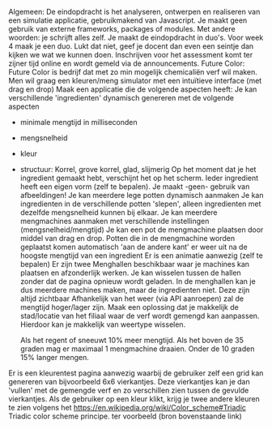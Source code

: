  Algemeen:
De eindopdracht is het analyseren, ontwerpen en realiseren van een simulatie applicatie, gebruikmakend van Javascript. Je maakt geen gebruik van externe frameworks, packages of modules. Met andere woorden: je schrijft alles zelf. 
Je maakt de eindopdracht in duo's. Voor week 4 maak je een duo. Lukt dat niet, geef je docent dan even een seintje dan kijken we wat we kunnen doen.
Inschrijven voor het assessment komt ter zijner tijd online en wordt gemeld via de announcements.
Future Color:
Future Color is bedrijf dat met zo min mogelijk chemicaliën verf wil maken.
Men wil graag een kleuren/meng simulator met een intuïtieve interface (met drag en drop)
Maak een applicatie die de volgende aspecten heeft:
Je kan verschillende 'ingredienten' dynamisch genereren met de volgende aspecten
- minimale mengtijd in milliseconden
- mengsnelheid
- kleur
- structuur: Korrel, grove korrel, glad, slijmerig
Op het moment dat je het ingredient gemaakt hebt, verschijnt het op het scherm. Ieder ingredient heeft een eigen vorm (zelf te bepalen). Je maakt -geen- gebruik van afbeeldingen!
Je kan meerdere lege potten dynamisch aanmaken
Je kan ingredienten in de verschillende potten 'slepen', alleen ingredienten met dezelfde mengsnelheid kunnen bij elkaar.
Je kan meerdere mengmachines aanmaken met verschillende instellingen (mengsnelheid/mengtijd)
Je kan een pot de mengmachine plaatsen door middel van drag en drop.
Potten die in de mengmachine worden geplaatst komen automatisch 'aan de andere kant' er weer uit na de hoogste mengtijd van een ingredient
Er is een animatie aanwezig (zelf te bepalen)
Er zijn twee Menghallen beschikbaar waar je machines kan plaatsen en afzonderlijk werken. Je kan wisselen tussen de hallen zonder dat de pagina opnieuw wordt geladen. 
In de menghallen kan je dus meerdere machines maken, maar de ingredienten niet. Deze zijn altijd zichtbaar
Afhankelijk van het weer (via API aanroepen) zal de mengtijd hoger/lager zijn. Maak een oplossing dat je makkelijk de stad/locatie van het filiaal waar de verf wordt gemengd kan aanpassen. Hierdoor kan je makkelijk van weertype wisselen. 

    Als het regent of sneeuwt 10% meer mengtijd.
    Als het boven de 35 graden mag er maximaal 1 mengmachine draaien.
    Onder de 10 graden 15% langer mengen.

Er is een kleurentest pagina aanwezig waarbij de gebruiker zelf een grid kan genereren van bijvoorbeeld 6x6 vierkantjes.
Deze vierkantjes kan je dan 'vullen' met de gemengde verf en zo verschillen zien tussen de gevulde vierkantjes.
Als de gebruiker op een kleur klikt, krijg je twee andere kleuren te zien volgens het https://en.wikipedia.org/wiki/Color_scheme#Triadic Triadic color scheme principe.
ter voorbeeld (bron bovenstaande link)